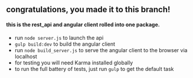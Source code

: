 ## congratulations, you made it to this branch!

#### this is the rest_api and angular client rolled into one package.
* run `node server.js` to launch the api
* `gulp build:dev` to build the angular client
* run `node build_server.js` to serve the angular client to the browser via localhost
* for testing you will need Karma installed globally
* to run the full battery of tests, just run `gulp` to get the default task
